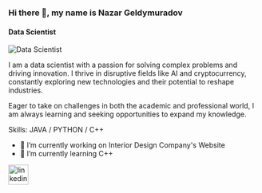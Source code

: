 ### Hi there 👋, my name is Nazar Geldymuradov
#### Data Scientist 
![Data Scientist ](https://www.canva.com/design?create&type=TACQ-tasGgk&template=EAFvMOiFf0k&category=tACFasOz1fo&analyticsCorrelationId=1c0dbba6-2d5e-4840-86fd-1cbdacdd286a)

I am a data scientist with a passion for solving complex problems and driving innovation. I thrive in disruptive fields like AI and cryptocurrency, constantly exploring new technologies and their potential to reshape industries.

Eager to take on challenges in both the academic and professional world, I am always learning and seeking opportunities to expand my knowledge. 

Skills: JAVA / PYTHON / C++

- 🔭 I’m currently working on Interior Design Company's Website 
- 🌱 I’m currently learning C++ 


[<img src='https://cdn.jsdelivr.net/npm/simple-icons@3.0.1/icons/linkedin.svg' alt='linkedin' height='40'>](https://www.linkedin.com/in/https://www.linkedin.com/in/nazargeldy//)  

